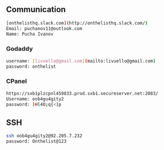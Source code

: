 ## Communication

```bash
[onthelisthq.slack.com](http://onthelisthq.slack.com/)
Email: puchanov11@outlook.com
Name: Pucha Ivanov
```

### Godaddy

```bash
username: [livuello@gmail.com](mailto:livuello@gmail.com)
password: onthelist
```

### CPanel

```bash
https://sxb1plzcpnl459833.prod.sxb1.secureserver.net:2083/
Username: oob4gu4gity2
password: )Hl4O;q{<]p
```

## SSH

```bash
ssh oob4gu4gity2@92.205.7.232
password: Onthelist@123
```
